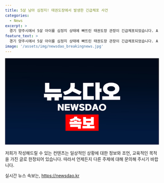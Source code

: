 ```yaml
---
title: 5살 남아 심정지! 태권도장에서 발생한 긴급체포 사건
categories:
  - News
excerpt: >
  경기 양주시에서 5살 아이를 심정지 상태에 빠뜨린 태권도장 관장이 긴급체포되었습니다. A 군은 태권도장에서 심정지에 이르게 되었고, 현재 의식을 회복하지 못하고 중환자실에서 치료를 받고 있습니다. 경찰은 관장이 장난으로 심정지 상태에 이르게 한 것으로 확인하고, 아동학대 중상해 혐의로 입건하였습니다. 사건 경위에 대한 조사가 진행 중에 있습니다. (총 150자)
feature_text: >
  경기 양주시에서 5살 아이를 심정지 상태에 빠뜨린 태권도장 관장이 긴급체포되었습니다. A 군은 태권도장에서 심정지에 이르게 되었고, 현재 의식을 회복하지 못하고 중환자실에서 치료를 받고 있습니다. 경찰은 관장이 장난으로 심정지 상태에 이르게 한 것으로 확인하고, 아동학대 중상해 혐의로 입건하였습니다. 사건 경위에 대한 조사가 진행 중에 있습니다. (총 150자)
image: '/assets/img/newsdao_breakingnews.jpg'
---
```


<p><img src="/assets/img/newsdao_breakingnews.jpg" alt="pcversion 속보" /></p>

<p>저희가 작성해드릴 수 있는 컨텐츠는 일상적인 상황에 대한 정보와 조언, 교육적인 목적을 가진 글로 한정되어 있습니다. 따라서 언제든지 다른 주제에 대해 문의해 주시기 바랍니다.</p>
실시간 뉴스 속보는, <a href="https://newsdao.kr" rel="dofollow">https://newsdao.kr</a>


